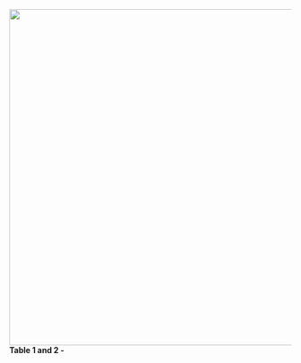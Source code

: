 <img src="https://user-images.githubusercontent.com/49490001/115525653-947a5400-a28f-11eb-94c0-b7c0f4269aab.png" width="600">
<div id="fig-caption">
<b> Table 1 and 2 -</b> 
</div>
